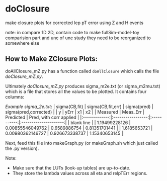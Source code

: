 # doClosure
make closure plots for corrected lep pT error using Z and H events

note:
in compare 1D 2D, contain code to make fullSim-model-toy comparision part and unc of unc study
they need to be reorganized to somewhere else

## How to Make ZClosure Plots:
doAllClosure\_mZ.py has a function called `doAllClosure` which calls the file *doClosure\_mZ.py*.

Ultimately *doClosure\_mZ.py* produces sigma\_m2e.txt (or sigma\_m2mu.txt) which is a file that stores 
all the values to be plotted. It contains four columns:

*Example sigma\_2e.txt*:
| sigma(CB,fit) | sigma(CB,fit,err) | sigma(pred) | sigma(pred,corrected) |
| y             |             yErr  |     x1      |                x2     |
| Measured      |    Meas\_Err      | Predicted   |  Pred, with corr applied | 
|:-------------:|:-----------------:|:-----------:|:---------------------:|
|  blank line |
| 1.19499228126 | 0.00855546049762  | 0.6589886754 |  0.81351701441 |
| 1.6185653721 | 0.00980362146727  | 0.926673338737 | 1.15340653145 |

Next, feed this file into makeGraph.py (or makeGraph.sh which just called the .py version).

Note:
 * Make sure that the LUTs (look-up tables) are up-to-date.
  * They store the lambda values across all eta and relpTErr regions.
